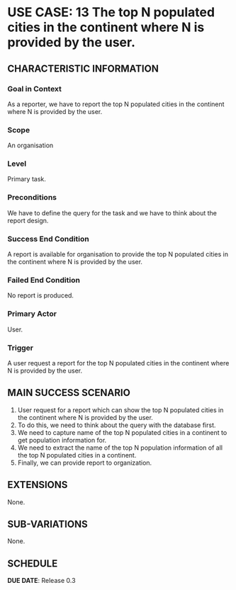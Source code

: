 # USE CASE: 13 The top N populated cities in the continent  where N is provided by the user.

## CHARACTERISTIC INFORMATION

### Goal in Context

As a reporter, we have to report the top N populated cities in the continent  where N is provided by the user.

### Scope

An organisation

### Level

Primary task.

### Preconditions

We have to define the query for the task and we have to think about the report design.

### Success End Condition

A report is available for organisation to provide the top N populated cities in the continent  where N is provided by the user.

### Failed End Condition

No report is produced.

### Primary Actor

User.

### Trigger

A user request a report for the top N populated cities in the continent where N is provided by the user.

## MAIN SUCCESS SCENARIO

1. User request for a report which can show the top N populated cities in the continent where N is provided by the user.
2. To do this, we need to think about the query with the database first.
3. We need to capture name of the top N populated cities in a continent to get population information for.
4. We need to extract the name of the top N population information of all the top N populated cities in a continent.
5. Finally, we can provide report to organization.

## EXTENSIONS

None.

## SUB-VARIATIONS

None.

## SCHEDULE

**DUE DATE**: Release 0.3
